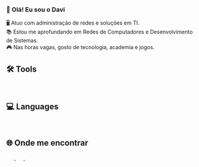 ### 👋 Olá! Eu sou o Davi

🖥️ Atuo com administração de redes e soluções em TI.  
📚 Estou me aprofundando em Redes de Computadores e Desenvolvimento de Sistemas.  
🎮 Nas horas vagas, gosto de tecnologia, academia e jogos.

  ## 🛠️ Tools

<img src="https://cdn.jsdelivr.net/gh/devicons/devicon/icons/azure/azure-original.svg" width="15" style="display:inline-block; margin-right:6px;"/>
<img src="https://cdn.jsdelivr.net/gh/devicons/devicon/icons/windows8/windows8-original.svg" width="15" style="display:inline-block; margin-right:6px;"/>
<img src="https://cdn.jsdelivr.net/gh/devicons/devicon/icons/linux/linux-original.svg" width="15" style="display:inline-block; margin-right:6px;"/>
<img src="https://cdn.jsdelivr.net/gh/devicons/devicon/icons/android/android-original.svg" width="15" style="display:inline-block; margin-right:6px;"/>
<img src="https://cdn.jsdelivr.net/gh/devicons/devicon/icons/debian/debian-original.svg" width="15" style="display:inline-block; margin-right:6px;"/>
<img src="https://cdn.jsdelivr.net/gh/devicons/devicon/icons/vscode/vscode-original.svg" width="15" style="display:inline-block; margin-right:6px;"/>

## 💻 Languages

<img src="https://cdn.jsdelivr.net/gh/devicons/devicon/icons/javascript/javascript-original.svg" width="15" style="display:inline-block; margin-right:6px;"/>
<img src="https://cdn.jsdelivr.net/gh/devicons/devicon/icons/python/python-original.svg" width="15" style="display:inline-block; margin-right:6px;"/>
<img src="https://cdn.jsdelivr.net/gh/devicons/devicon/icons/css3/css3-original.svg" width="15" style="display:inline-block; margin-right:6px;"/>
<img src="https://cdn.jsdelivr.net/gh/devicons/devicon/icons/c/c-original.svg" width="15" style="display:inline-block; margin-right:6px;"/>
<img src="https://cdn.jsdelivr.net/gh/devicons/devicon/icons/html5/html5-original.svg" width="15" style="display:inline-block; margin-right:6px;"/>
<img src="https://cdn.jsdelivr.net/gh/devicons/devicon/icons/java/java-original.svg" width="15" style="display:inline-block; margin-right:6px;"/>
<img src="https://cdn.jsdelivr.net/gh/devicons/devicon/icons/mysql/mysql-original.svg" width="15" style="display:inline-block; margin-right:6px;"/>

## 🌐 Onde me encontrar

<a href="https://www.instagram.com/seuusuario" target="_blank" rel="noopener noreferrer">
  <img src="https://cdn.jsdelivr.net/gh/devicons/devicon/icons/instagram/instagram-original.svg" width="15" style="display:inline-block; margin-right:6px;"/>
</a>
<a href="https://www.linkedin.com/in/seuusuario" target="_blank" rel="noopener noreferrer">
  <img src="https://cdn.jsdelivr.net/gh/devicons/devicon/icons/linkedin/linkedin-original.svg" width="15" style="display:inline-block; margin-right:6px;"/>
</a>
<a href="https://discord.com/users/seuusuario" target="_blank" rel="noopener noreferrer">
  <img src="https://cdn.jsdelivr.net/gh/devicons/devicon/icons/discordjs/discordjs-original.svg" width="15" style="display:inline-block; margin-right:6px;"/>
</a>
